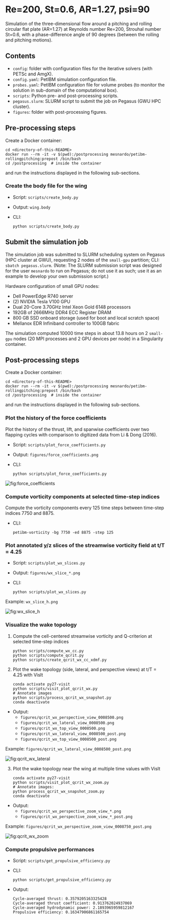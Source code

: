 # Re=200, St=0.6, AR=1.27, psi=90

Simulation of the three-dimensional flow around a pitching and rolling circular flat plate (AR=1.27) at Reynolds number Re=200, Strouhal number St=0.6, with a phase-difference angle of 90 degrees (between the rolling and pitching motions).

## Contents

* `config`: folder with configuration files for the iterative solvers (with PETSc and AmgX).
* `config.yaml`: PetIBM simulation configuration file.
* `probes.yaml`: PetIBM configuration file for volume probes (to monitor the solution in sub-domain of the computational box).
* `scripts`: Python pre- and post-processing scripts.
* `pegasus.slurm`: SLURM script to submit the job on Pegasus (GWU HPC cluster).
* `figures`: folder with post-processing figures.

## Pre-processing steps

Create a Docker container:

```shell
cd <directory-of-this-README>
docker run --rm -it -v $(pwd):/postprocessing mesnardo/petibm-rollingpitching:prepost /bin/bash
cd /postprocessing  # inside the container
```

and run the instructions displayed in the following sub-sections.

### Create the body file for the wing

* Script: `scripts/create_body.py`
* Output: `wing.body`
* CLI:

  ```shell
  python scripts/create_body.py
  ```

## Submit the simulation job

The simulation job was submitted to SLURM scheduling system on Pegasus (HPC cluster at GWU), requesting 2 nodes of the `small-gpu` partition; CLI: `sbatch pegasus.slurm`.
(Note: The SLURM submission script was designed for the user `mesnardo` to run on Pegasus; do not use it as such; use it as an example to develop your own submission script.)

Hardware configuration of small GPU nodes:

* Dell PowerEdge R740 server
* (2) NVIDIA Tesla V100 GPU
* Dual 20-Core 3.70GHz Intel Xeon Gold 6148 processors
* 192GB of 2666MHz DDR4 ECC Register DRAM
* 800 GB SSD onboard storage (used for boot and local scratch space)
* Mellanox EDR Infiniband controller to 100GB fabric

The simulation computed 10000 time steps in about 13.8 hours on 2 `small-gpu` nodes (20 MPI processes and 2 GPU devices per node) in a Singularity container.

## Post-processing steps

Create a Docker container:

```shell
cd <directory-of-this-README>
docker run --rm -it -v $(pwd):/postprocessing mesnardo/petibm-rollingpitching:prepost /bin/bash
cd /postprocessing  # inside the container
```

and run the instructions displayed in the following sub-sections.

### Plot the history of the force coefficients

Plot the history of the thrust, lift, and spanwise coefficients over two flapping cycles with comparison to digitized data from Li & Dong (2016).

* Script: `scripts/plot_force_coefficients.py`
* Output: `figures/force_coefficients.png`
* CLI:

  ```shell
  python scripts/plot_force_coefficients.py
  ```

![fig:force_coefficients](figures/force_coefficients.png)

### Compute vorticity components at selected time-step indices

Compute the vorticity components every 125 time steps between time-step indices 7750 and 8875.

* CLI:

  ```shell
  petibm-vorticity -bg 7750 -ed 8875 -step 125
  ```

### Plot annotated y/z slices of the streamwise vorticity field at t/T = 4.25

* Script: `scripts/plot_wx_slices.py`
* Output: `figures/wx_slice_*.png`
* CLI:

  ```shell
  python scripts/plot_wx_slices.py
  ```

Example: `wx_slice_h.png`

![fig:wx_slice_h](figures/wx_slice_h.png)

### Visualize the wake topology

1. Compute the cell-centered streamwise vorticity and Q-criterion at selected time-step indices

   ```shell
   python scripts/compute_wx_cc.py
   python scripts/compute_qcrit.py
   python scripts/create_qcrit_wx_cc_xdmf.py
   ```

2. Plot the wake topology (side, lateral, and perspective views) at t/T = 4.25 with VisIt

   ```shell
   conda activate py27-visit
   python scripts/visit_plot_qcrit_wx.py
   # Annotate images
   python scripts/process_qcrit_wx_snapshot.py
   conda deactivate
   ```

* Output:
  * `figures/qcrit_wx_perspective_view_0008500.png`
  * `figures/qcrit_wx_lateral_view_0008500.png`
  * `figures/qcrit_wx_top_view_0008500.png`
  * `figures/qcrit_wx_lateral_view_0008500_post.png`
  * `figures/qcrit_wx_top_view_0008500_post.png`

Example: `figures/qcrit_wx_lateral_view_0008500_post.png`

![fig:qcrit_wx_lateral](figures/qcrit_wx_lateral_view_0008500_post.png)

3. Plot the wake topology near the wing at multiple time values with VisIt

   ```shell
   conda activate py27-visit
   python scripts/visit_plot_qcrit_wx_zoom.py
   # Annotate images:
   python process_qcrit_wx_snapshot_zoom.py
   conda deactivate
   ```

* Output:
  * `figures/qcrit_wx_perspective_zoom_view_*.png`
  * `figures/qcrit_wx_perspective_zoom_view_*_post.png`

Example: `figures/qcrit_wx_perspective_zoom_view_0008750_post.png`

![fig:qcrit_wx_zoom](figures/qcrit_wx_perspective_zoom_view_0008750_post.png)

### Compute propulsive performances

* Script: `scripts/get_propulsive_efficiency.py`
* CLI:

  ```shell
  python scripts/get_propulsive_efficiency.py
  ```

* Output:

  ```ascii
  Cycle-averaged thrust: 0.3579205163325428
  Cycle-averaged thrust coefficient: 0.913762024937069
  Cycle-averaged hydrodynamic power: 2.1893965959812167
  Propulsive efficiency: 0.16347906861165754
  ```
